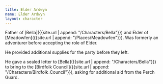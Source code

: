 ```yaml
---
title: Elder Ardwyn
name: Elder Ardwyn
layout: character
---
```


Father of [Bella]({{site.url | append: "/Characters/Bella"}}) and Elder of [Meadowfen]({{site.url | append: "/Places/Meadowfen"}}). Was formerly an adventurer before accepting the role of Elder. 

He provided additional supplies for the party before they left. 

He gave a sealed letter to [Bella]({{site.url | append: "/Characters/Bella"}}) to bring to the [Birdfolk Council]({{site.url | append: "/Characters/Birdfolk_Council"}}), asking for additional aid from the Perch Guard.
